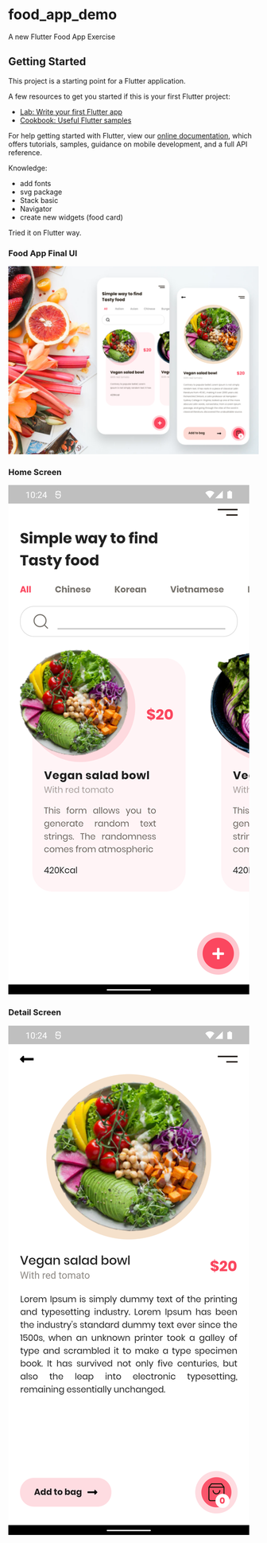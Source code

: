 # food_app_demo

A new Flutter Food App Exercise

## Getting Started

This project is a starting point for a Flutter application.

A few resources to get you started if this is your first Flutter project:

- [Lab: Write your first Flutter app](https://flutter.dev/docs/get-started/codelab)
- [Cookbook: Useful Flutter samples](https://flutter.dev/docs/cookbook)

For help getting started with Flutter, view our
[online documentation](https://flutter.dev/docs), which offers tutorials,
samples, guidance on mobile development, and a full API reference.

Knowledge:
- add fonts
- svg package
- Stack basic
- Navigator
- create new widgets (food card)

Tried it on Flutter way.


### Food App Final UI
![App UI](/food_app.png)

### Home Screen
![App UI](/home_screen.png)
### Detail Screen
![App UI](/detail_screen.png)